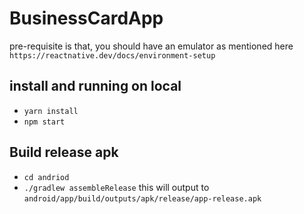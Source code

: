 # BusinessCardApp
pre-requisite is that, you should have an emulator as mentioned here
`https://reactnative.dev/docs/environment-setup`
## install and running on local
* `yarn install`
* `npm start` 

## Build release apk
* `cd andriod` 
* `./gradlew assembleRelease`
this will output to `android/app/build/outputs/apk/release/app-release.apk`

